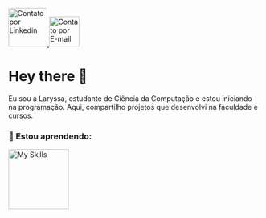 <p align='left' dir="auto"> 
 <a href="https://www.linkedin.com/in/laryssa-patez-da-silva-6504a0199/">
    <img src="https://img.shields.io/badge/LinkedIn-0077B5?style=for-the-badge&logo=linkedin&logoColor=white" width="77" alt="Contato por Linkedin">
</a
<a href="mailto:seuemail@example.com">
    <img src="https://img.shields.io/badge/Gmail-D14836?style=for-the-badge&logo=gmail&logoColor=white" width="60" alt="Contato por E-mail">
</a>
</p>
<h1> Hey there 👋 </h1>
Eu sou a Laryssa, estudante de Ciência da Computação e estou iniciando na programação. Aqui, compartilho projetos que desenvolvi na faculdade e cursos.

### 🌱 Estou aprendendo:

<a href="https://skillicons.dev">
  <img src="https://skillicons.dev/icons?i=java,cs,mysql" width="120" alt="My Skills">
</a>


